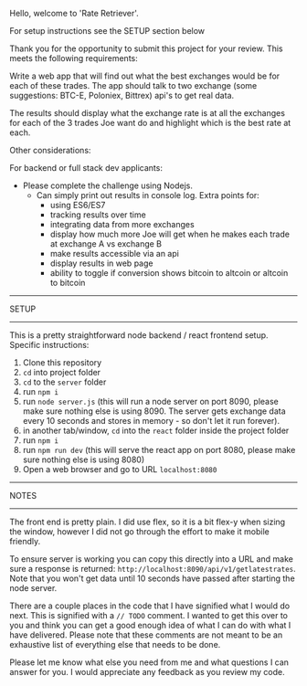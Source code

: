 Hello, welcome to 'Rate Retriever'.

For setup instructions see the SETUP section below

Thank you for the opportunity to submit this project for your review. This meets the following requirements:

Write a web app that will find out what the best exchanges would be for each of these trades. The app should talk to two exchange (some suggestions: BTC-E, Poloniex, Bittrex) api's to get real data.

The results should display what the exchange rate is at all the exchanges for each of the 3 trades Joe want do and highlight which is the best rate at each.

Other considerations:

For backend or full stack dev applicants:
- Please complete the challenge using Nodejs.
    - Can simply print out results in console log.
    Extra points for:
        - using ES6/ES7
        - tracking results over time
        - integrating data from more exchanges
        - display how much more Joe will get when he makes each trade at exchange A vs exchange B
        - make results accessible via an api
        - display results in web page
        - ability to toggle if conversion shows bitcoin to altcoin or altcoin to bitcoin

***************
SETUP
***************

This is a pretty straightforward node backend / react frontend setup. Specific instructions:
1. Clone this repository
2. `cd` into project folder
3. `cd` to the `server` folder
4. run `npm i`
5. run `node server.js` (this will run a node server on port 8090, please make sure nothing else is using 8090. The server gets exchange data every 10 seconds and stores in memory - so don't let it run forever).
6. in another tab/window, `cd` into the `react` folder inside the project folder
7. run `npm i`
8. run `npm run dev` (this will serve the react app on port 8080, please make sure nothing else is using 8080)
9. Open a web browser and go to URL `localhost:8080`

***************
NOTES
***************

The front end is pretty plain. I did use flex, so it is a bit flex-y when sizing the window, however I did not go through the effort to make it mobile friendly.

To ensure server is working you can copy this directly into a URL and make sure a response is returned: `http://localhost:8090/api/v1/getlatestrates`. Note that you won't get data until 10 seconds have passed after starting the node server.

There are a couple places in the code that I have signified what I would do next. This is signified with a `// TODO` comment. I wanted to get this over to you and think you can get a good enough idea of what I can do with what I have delivered.  Please note that these comments are not meant to be an exhaustive list of everything else that needs to be done.

Please let me know what else you need from me and what questions I can answer for you. I would appreciate any feedback as you review my code.
